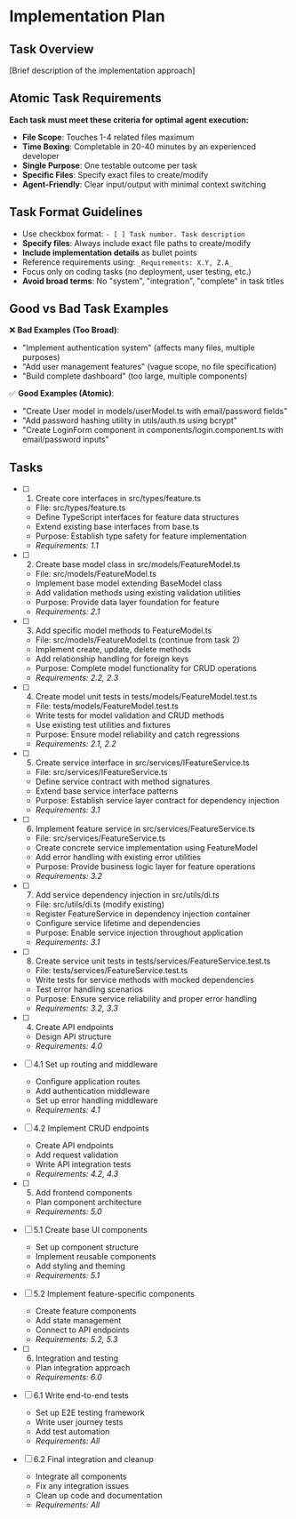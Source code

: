# Implementation Plan

## Task Overview

[Brief description of the implementation approach]

## Atomic Task Requirements

**Each task must meet these criteria for optimal agent execution:**

- **File Scope**: Touches 1-4 related files maximum
- **Time Boxing**: Completable in 20-40 minutes by an experienced developer
- **Single Purpose**: One testable outcome per task
- **Specific Files**: Specify exact files to create/modify
- **Agent-Friendly**: Clear input/output with minimal context switching

## Task Format Guidelines

- Use checkbox format: `- [ ] Task number. Task description`
- **Specify files**: Always include exact file paths to create/modify
- **Include implementation details** as bullet points
- Reference requirements using: `_Requirements: X.Y, Z.A_`
- Focus only on coding tasks (no deployment, user testing, etc.)
- **Avoid broad terms**: No "system", "integration", "complete" in task titles

## Good vs Bad Task Examples

❌ **Bad Examples (Too Broad)**:

- "Implement authentication system" (affects many files, multiple purposes)
- "Add user management features" (vague scope, no file specification)
- "Build complete dashboard" (too large, multiple components)

✅ **Good Examples (Atomic)**:

- "Create User model in models/userModel.ts with email/password fields"
- "Add password hashing utility in utils/auth.ts using bcrypt"
- "Create LoginForm component in components/login.component.ts with email/password inputs"

## Tasks

- [ ] 1. Create core interfaces in src/types/feature.ts

  - File: src/types/feature.ts
  - Define TypeScript interfaces for feature data structures
  - Extend existing base interfaces from base.ts
  - Purpose: Establish type safety for feature implementation
  - _Requirements: 1.1_

- [ ] 2. Create base model class in src/models/FeatureModel.ts

  - File: src/models/FeatureModel.ts
  - Implement base model extending BaseModel class
  - Add validation methods using existing validation utilities
  - Purpose: Provide data layer foundation for feature
  - _Requirements: 2.1_

- [ ] 3. Add specific model methods to FeatureModel.ts

  - File: src/models/FeatureModel.ts (continue from task 2)
  - Implement create, update, delete methods
  - Add relationship handling for foreign keys
  - Purpose: Complete model functionality for CRUD operations
  - _Requirements: 2.2, 2.3_

- [ ] 4. Create model unit tests in tests/models/FeatureModel.test.ts

  - File: tests/models/FeatureModel.test.ts
  - Write tests for model validation and CRUD methods
  - Use existing test utilities and fixtures
  - Purpose: Ensure model reliability and catch regressions
  - _Requirements: 2.1, 2.2_

- [ ] 5. Create service interface in src/services/IFeatureService.ts

  - File: src/services/IFeatureService.ts
  - Define service contract with method signatures
  - Extend base service interface patterns
  - Purpose: Establish service layer contract for dependency injection
  - _Requirements: 3.1_

- [ ] 6. Implement feature service in src/services/FeatureService.ts

  - File: src/services/FeatureService.ts
  - Create concrete service implementation using FeatureModel
  - Add error handling with existing error utilities
  - Purpose: Provide business logic layer for feature operations
  - _Requirements: 3.2_

- [ ] 7. Add service dependency injection in src/utils/di.ts

  - File: src/utils/di.ts (modify existing)
  - Register FeatureService in dependency injection container
  - Configure service lifetime and dependencies
  - Purpose: Enable service injection throughout application
  - _Requirements: 3.1_

- [ ] 8. Create service unit tests in tests/services/FeatureService.test.ts

  - File: tests/services/FeatureService.test.ts
  - Write tests for service methods with mocked dependencies
  - Test error handling scenarios
  - Purpose: Ensure service reliability and proper error handling
  - _Requirements: 3.2, 3.3_

- [ ] 4. Create API endpoints

  - Design API structure
  - _Requirements: 4.0_

- [ ] 4.1 Set up routing and middleware

  - Configure application routes
  - Add authentication middleware
  - Set up error handling middleware
  - _Requirements: 4.1_

- [ ] 4.2 Implement CRUD endpoints

  - Create API endpoints
  - Add request validation
  - Write API integration tests
  - _Requirements: 4.2, 4.3_

- [ ] 5. Add frontend components

  - Plan component architecture
  - _Requirements: 5.0_

- [ ] 5.1 Create base UI components

  - Set up component structure
  - Implement reusable components
  - Add styling and theming
  - _Requirements: 5.1_

- [ ] 5.2 Implement feature-specific components

  - Create feature components
  - Add state management
  - Connect to API endpoints
  - _Requirements: 5.2, 5.3_

- [ ] 6. Integration and testing

  - Plan integration approach
  - _Requirements: 6.0_

- [ ] 6.1 Write end-to-end tests

  - Set up E2E testing framework
  - Write user journey tests
  - Add test automation
  - _Requirements: All_

- [ ] 6.2 Final integration and cleanup
  - Integrate all components
  - Fix any integration issues
  - Clean up code and documentation
  - _Requirements: All_
